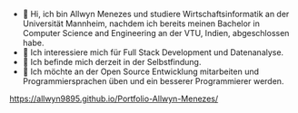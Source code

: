 - 👋 Hi, ich bin Allwyn Menezes und studiere Wirtschaftsinformatik an der Universität Mannheim, nachdem ich bereits meinen Bachelor in Computer Science and Engineering an der VTU, Indien, abgeschlossen habe.
- 👀 Ich interessiere mich für Full Stack Development und Datenanalyse.
- 🌱 Ich befinde mich derzeit in der Selbstfindung.
- 💞️ Ich möchte an der Open Source Entwicklung mitarbeiten und Programmiersprachen üben und ein besserer Programmierer werden.


https://allwyn9895.github.io/Portfolio-Allwyn-Menezes/

<!---
allwyn9895/allwyn9895 is a ✨ special ✨ repository because its `README.md` (this file) appears on your GitHub profile.
You can click the Preview link to take a look at your changes.
--->
